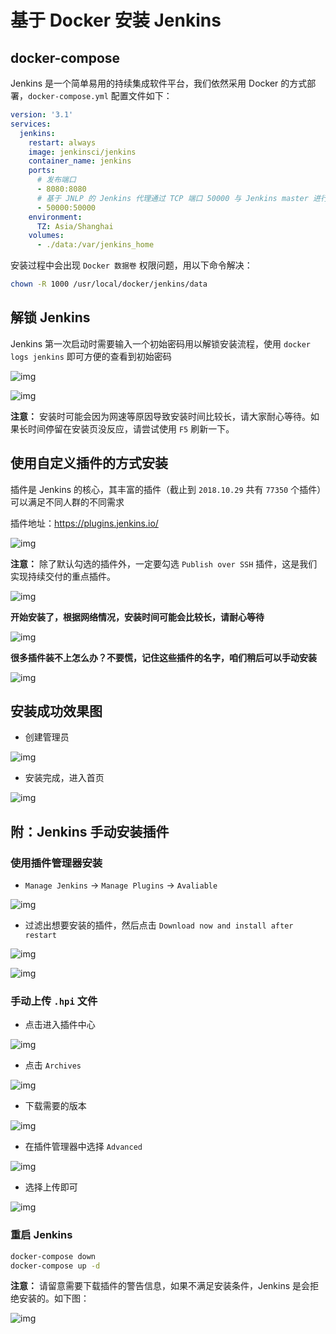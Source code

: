 # 基于 Docker 安装 Jenkins

## docker-compose

Jenkins 是一个简单易用的持续集成软件平台，我们依然采用 Docker 的方式部署，`docker-compose.yml` 配置文件如下：

```yaml
version: '3.1'
services:
  jenkins:
    restart: always
    image: jenkinsci/jenkins
    container_name: jenkins
    ports:
      # 发布端口
      - 8080:8080
      # 基于 JNLP 的 Jenkins 代理通过 TCP 端口 50000 与 Jenkins master 进行通信
      - 50000:50000
    environment:
      TZ: Asia/Shanghai
    volumes:
      - ./data:/var/jenkins_home
```

安装过程中会出现 `Docker 数据卷` 权限问题，用以下命令解决：

```sh
chown -R 1000 /usr/local/docker/jenkins/data
```

## 解锁 Jenkins

Jenkins 第一次启动时需要输入一个初始密码用以解锁安装流程，使用 `docker logs jenkins` 即可方便的查看到初始密码

![img](./img/Lusifer_20181029010826.png)

![img](./img/Lusifer_20181029010853.png)

**注意：** 安装时可能会因为网速等原因导致安装时间比较长，请大家耐心等待。如果长时间停留在安装页没反应，请尝试使用 `F5` 刷新一下。

## 使用自定义插件的方式安装

插件是 Jenkins 的核心，其丰富的插件（截止到 `2018.10.29` 共有 `77350` 个插件）可以满足不同人群的不同需求

插件地址：https://plugins.jenkins.io/

![img](./img/Lusifer_20181029012228.png)

**注意：** 除了默认勾选的插件外，一定要勾选 `Publish over SSH` 插件，这是我们实现持续交付的重点插件。

![img](./img/Lusifer_20181029013023.png)

**开始安装了，根据网络情况，安装时间可能会比较长，请耐心等待**

![img](./img/Lusifer_20181029013257.png)

**很多插件装不上怎么办？不要慌，记住这些插件的名字，咱们稍后可以手动安装**

![img](./img/Lusifer_20181029013529.png)

## 安装成功效果图

- 创建管理员

![img](./img/Lusifer_20181029014606.png)

- 安装完成，进入首页

![img](./img/Lusifer_20181029014814.png)

## 附：Jenkins 手动安装插件

### 使用插件管理器安装

- `Manage Jenkins` -> `Manage Plugins` -> `Avaliable`

![img](./img/Lusifer_20181029015721.png)

- 过滤出想要安装的插件，然后点击 `Download now and install after restart`

![img](./img/Lusifer_20181029015918.png)

![img](./img/Lusifer_20181029020240.png)

### 手动上传 `.hpi` 文件

- 点击进入插件中心

![img](./img/Lusifer_20181029021411.png)

- 点击 `Archives`

![img](./img/Lusifer_20181029021906.png)

- 下载需要的版本

![img](./img/Lusifer_20181029022059.png)

- 在插件管理器中选择 `Advanced`

![img](./img/Lusifer_20181029022309.png)

- 选择上传即可

![img](./img/Lusifer_20181029022410.png)

### 重启 Jenkins

```sh
docker-compose down
docker-compose up -d
```

**注意：** 请留意需要下载插件的警告信息，如果不满足安装条件，Jenkins 是会拒绝安装的。如下图：

![img](./img/Lusifer_20181029021640.png)